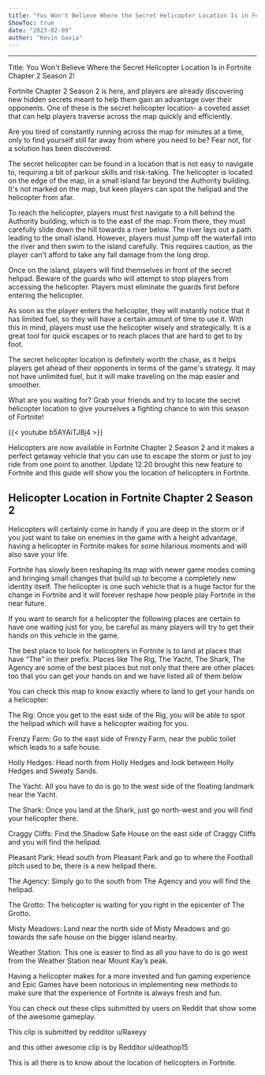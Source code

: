 ```yaml
---
title: "You Won't Believe Where the Secret Helicopter Location Is in Fortnite Chapter 2 Season 2!"
ShowToc: true 
date: "2023-02-09"
author: "Kevin Gavia"
---
```

*****
Title: You Won't Believe Where the Secret Helicopter Location Is in Fortnite Chapter 2 Season 2!

Fortnite Chapter 2 Season 2 is here, and players are already discovering new hidden secrets meant to help them gain an advantage over their opponents. One of these is the secret helicopter location- a coveted asset that can help players traverse across the map quickly and efficiently.

Are you tired of constantly running across the map for minutes at a time, only to find yourself still far away from where you need to be? Fear not, for a solution has been discovered.

The secret helicopter can be found in a location that is not easy to navigate to, requiring a bit of parkour skills and risk-taking. The helicopter is located on the edge of the map, in a small island far beyond the Authority building. It's not marked on the map, but keen players can spot the helipad and the helicopter from afar.

To reach the helicopter, players must first navigate to a hill behind the Authority building, which is to the east of the map. From there, they must carefully slide down the hill towards a river below. The river lays out a path leading to the small island. However, players must jump off the waterfall into the river and then swim to the island carefully. This requires caution, as the player can't afford to take any fall damage from the long drop.

Once on the island, players will find themselves in front of the secret helipad. Beware of the guards who will attempt to stop players from accessing the helicopter. Players must eliminate the guards first before entering the helicopter.

As soon as the player enters the helicopter, they will instantly notice that it has limited fuel, so they will have a certain amount of time to use it. With this in mind, players must use the helicopter wisely and strategically. It is a great tool for quick escapes or to reach places that are hard to get to by foot.

The secret helicopter location is definitely worth the chase, as it helps players get ahead of their opponents in terms of the game's strategy. It may not have unlimited fuel, but it will make traveling on the map easier and smoother. 

What are you waiting for? Grab your friends and try to locate the secret helicopter location to give yourselves a fighting chance to win this season of Fortnite!

{{< youtube b5AYAiTJ8j4 >}} 



Helicopters are now available in Fortnite Chapter 2 Season 2 and it makes a perfect getaway vehicle that you can use to escape the storm or just to joy ride from one point to another. Update 12.20 brought this new feature to Fortnite and this guide will show you the location of helicopters in Fortnite.
 
## Helicopter Location in Fortnite Chapter 2 Season 2
 
Helicopters will certainly come in handy if you are deep in the storm or if you just want to take on enemies in the game with a height advantage, having a helicopter in Fortnite makes for some hilarious moments and will also save your life.
 
Fortnite has slowly been reshaping its map with newer game modes coming and bringing small changes that build up to become a completely new identity itself. The helicopter is one such vehicle that is a huge factor for the change in Fortnite and it will forever reshape how people play Fortnite in the near future.
 
If you want to search for a helicopter the following places are certain to have one waiting just for you, be careful as many players will try to get their hands on this vehicle in the game.
 
The best place to look for helicopters in Fortnite is to land at places that have “The” in their prefix. Places like The Rig, The Yacht, The Shark, The Agency are some of the best places but not only that there are other places too that you can get your hands on and we have listed all of them below
 
You can check this map to know exactly where to land to get your hands on a helicopter:
 

 
The Rig: Once you get to the east side of the Rig, you will be able to spot the helipad which will have a helicopter waiting for you.
 
Frenzy Farm: Go to the east side of Frenzy Farm, near the public toilet which leads to a safe house.
 
Holly Hedges: Head north from Holly Hedges and look between Holly Hedges and Sweaty Sands.
 
The Yacht: All you have to do is go to the west side of the floating landmark near the Yacht.
 
The Shark: Once you land at the Shark, just go north-west and you will find your helicopter there.
 
Craggy Cliffs: Find the Shadow Safe House on the east side of Craggy Cliffs and you will find the helipad.
 
Pleasant Park: Head south from Pleasant Park and go to where the Football pitch used to be, there is a new helipad there.
 
The Agency: Simply go to the south from The Agency and you will find the helipad.
 
The Grotto: The helicopter is waiting for you right in the epicenter of The Grotto.
 
Misty Meadows: Land near the north side of Misty Meadows and go towards the safe house on the bigger island nearby.
 
Weather Station: This one is easier to find as all you have to do is go west from the Weather Station near Mount Kay’s peak.
 
Having a helicopter makes for a more invested and fun gaming experience and Epic Games have been notorious in implementing new methods to make sure that the experience of Fortnite is always fresh and fun.
 
You can check out these clips submitted by users on Reddit that show some of the awesome gameplay.
 
This clip is submitted by redditor u/Raxeyy
 
 
 
and this other awesome clip is by Redditor u/deathop15
 
This is all there is to know about the location of helicopters in Fortnite.




